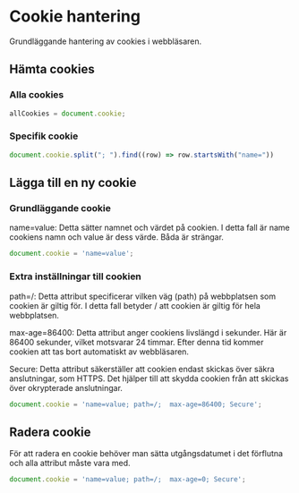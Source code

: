 # Cookie hantering

Grundläggande hantering av cookies i webbläsaren.

## Hämta cookies

### Alla cookies
```js
allCookies = document.cookie;
```

### Specifik cookie

```js
document.cookie.split("; ").find((row) => row.startsWith("name="))
```

## Lägga till en ny cookie

###  Grundläggande cookie

name=value: Detta sätter namnet och värdet på cookien. I detta fall är name cookiens namn och value är dess värde. Båda är strängar.

```js
document.cookie = 'name=value';
```

### Extra inställningar till cookien

path=/: Detta attribut specificerar vilken väg (path) på webbplatsen som cookien är giltig för. I detta fall betyder / att cookien är giltig för hela webbplatsen.

max-age=86400: Detta attribut anger cookiens livslängd i sekunder. Här är 86400 sekunder, vilket motsvarar 24 timmar. Efter denna tid kommer cookien att tas bort automatiskt av webbläsaren.

Secure: Detta attribut säkerställer att cookien endast skickas över säkra anslutningar, som HTTPS. Det hjälper till att skydda cookien från att skickas över okrypterade anslutningar.

```js
document.cookie = 'name=value; path=/;  max-age=86400; Secure';
```

## Radera cookie

För att radera en cookie behöver man sätta utgångsdatumet i det förflutna och alla attribut måste vara med.

```js
document.cookie = 'name=value; path=/;  max-age=0; Secure';
```


<script setup>
import EditPageButton from '../../.vitepress/theme/components/edit-page-button.vue'
</script>

<EditPageButton />